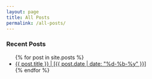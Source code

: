 ```yaml
---
layout: page
title: All Posts
permalink: /all-posts/
---
```

<h3>Recent Posts</h3>
<ul>
	{% for post in site.posts %}
		<li><a href="{{ post.url | prepend: site.baseurl }}">{{ post.title }} | [{{ post.date | date: "%d-%b-%y" }}]</a></li>
	{% endfor %}
</ul>
<br /><br />